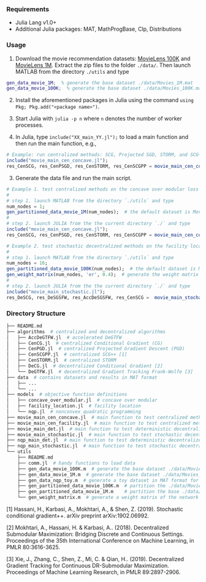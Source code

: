 ### Requirements
* Julia Lang v1.0+
* Additional Julia packages: MAT, MathProgBase, Clp, Distributions

### Usage
1. Download the movie recommendation datasets: [MovieLens 100K](http://files.grouplens.org/datasets/movielens/ml-100k.zip) and [MovieLens 1M](http://files.grouplens.org/datasets/movielens/ml-1m.zip).
Extract the zip files to the folder `./data/`.
Then launch MATLAB from the directory `./utils` and type
``` matlab
gen_data_movie_1M;  % generate the base dataset ./data/Movies_1M.mat
gen_data_movie_100K;  % generate the base dataset ./data/Movies_100K.mat
```

2. Install the aforementioned packages in Julia using the command `using Pkg; Pkg.add("<package name>")`.

2. Start Julia with `julia -p n` where `n` denotes the number of worker processes.

3. In Julia, type `include("XX_main_YY.jl");` to load a main function and then run the main function, e.g.,
``` julia
# Example: run centralized methods: SCG, Projected SGD, STORM, and SCG++
include("movie_main_cen_concave.jl");
res_CenSCG, res_CenPSGD, res_CenSTORM, res_CenSCGPP = movie_main_cen_concave(2000, 1900, 5, 10, 10, true);
```

3. Generate the data file and run the main script.
``` julia
# Example 1. test centralized methods on the concave over modular loss
#
# step 1. launch MATLAB from the directory `./utils` and type
num_nodes = 1;
gen_partitioned_data_movie_1M(num_nodes);  # the default dataset is MovieLens 1M, see line 19 of `./movie_main_cen_concave.jl`
#
# step 2. launch JULIA from the the current directory `./` and type
include("movie_main_cen_concave.jl");
res_CenSCG, res_CenPSGD, res_CenSTORM, res_CenSCGPP = movie_main_cen_concave(10, 10, 100, 2, 10, true);  # see the main file for detailed descriptions of the function arguments.
```
``` julia
# Example 2. test stochastic decentralized methods on the facility location loss
#
# step 1. launch MATLAB from the directory `./utils` and type
num_nodes = 16;
gen_partitioned_data_movie_100K(num_nodes);  # the default dataset is MovieLens 100K, see line 20 of `./movie_main_stoch.jl`
gen_weight_matrix(num_nodes, 'er', 0.4);  # generate the weight matrix of the network
#
# step 2. launch JULIA from the the current directory `./` and type
include("movie_main_stochastic.jl");
res_DeSCG, res_DeSGSFW, res_AccDeSGSFW, res_CenSCG =  movie_main_stochastic(10, 10, 100, 2, "er", 16, 10, false);  # see the main file for detailed descriptions of the function arguments.
```

### Directory Structure
``` bash
├── README.md
├── algorithms  # centralized and decentralized algorithms
│   ├── AccDeGTFW.jl  # accelerated DeGTFW
│   ├── CenCG.jl  # centralized Conditional Gradient (CG)
│   ├── CenPGD.jl  # centralized Projected Gradient Descent (PGD)
│   ├── CenSCGPP.jl  # centralized SCG++ [1]
│   ├── CenSTORM.jl  # centralized STORM
│   ├── DeCG.jl  # decentralized Conditional Gradient [2]
│   └── DeGTFW.jl  # decentralized Gradient Tracking Frank-Wolfe [3]
├── data  # contains datasets and results in MAT format
│   ├── ...
│   └── ...
├── models  # objective function definitions
│   ├── concave_over_modular.jl  # concave over modular
│   ├── facility_location.jl  # facility location
│   └── nqp.jl  # nonconvex quadratic programming
├── movie_main_cen_concave.jl  # main function to test centralized methods on the concave over modular loss
├── movie_main_cen_facility.jl  # main function to test centralized methods on the facility location loss
├── movie_main_det.jl  # main function to test deterministic decentralized methods on the facility location loss
├── movie_main_stochastic.jl  # main function to test stochastic decentralized methods on the facility location loss
├── nqp_main_det.jl  # main function to test deterministic decentralized methods on the NQP
├── nqp_main_stochastic.jl  # main function to test stochastic decentralized methods on the NQP
└── utils
    ├── README.md
    ├── comm.jl  # handy functions to load data
    ├── gen_data_movie_100K.m  # generate the base dataset ./data/Movies_100K.mat
    ├── gen_data_movie_1M.m  # generate the base dataset ./data/Movies_1M.mat
    ├── gen_data_nqp_toy.m  # generate a toy dataset in MAT format for NQP
    ├── gen_partitioned_data_movie_100K.m  # partition the ./data/Movies_100K.mat dataset to different nodes in the network
    ├── gen_partitioned_data_movie_1M.m    # partition the base ./data/Movies_1M.mat dataset to different nodes in the network
    └── gen_weight_matrix.m  # generate a weight matrix of the network
```

[1] Hassani, H., Karbasi, A., Mokhtari, A., & Shen, Z. (2019). Stochastic conditional gradient++. arXiv preprint arXiv:1902.06992.

[2] Mokhtari, A., Hassani, H. & Karbasi, A.. (2018). Decentralized Submodular Maximization: Bridging Discrete and Continuous Settings. Proceedings of the 35th International Conference on Machine Learning, in PMLR 80:3616-3625.

[3] Xie, J., Zhang, C., Shen, Z., Mi, C. & Qian, H.. (2019). Decentralized Gradient Tracking for Continuous DR-Submodular Maximization. Proceedings of Machine Learning Research, in PMLR 89:2897-2906.
